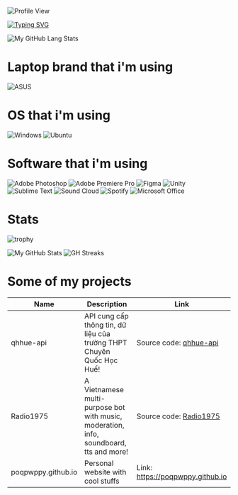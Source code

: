 ![Profile View](https://komarev.com/ghpvc/?username=poqpwppy&style=flat-square)

[![Typing SVG](https://readme-typing-svg.demolab.com?font=Fira+Code&pause=1000&vCenter=true&width=435&lines=I'm+a+designer;I'm+a+coder)](https://git.io/typing-svg)

![My GitHub Lang Stats](https://github-stats.agentbot.xyz/api/top-langs/?username=poqpwppy&theme=tokyonight&layout=compact) 

# Laptop brand that i'm using
![ASUS](https://img.shields.io/badge/asus-000080.svg?style=for-the-badge&logo=asus&logoColor=white)

# OS that i'm using
![Windows](https://img.shields.io/badge/Windows-0078D6?style=for-the-badge&logo=windows&logoColor=white)
![Ubuntu](https://img.shields.io/badge/Ubuntu-E95420?style=for-the-badge&logo=ubuntu&logoColor=white)

# Software that i'm using
![Adobe Photoshop](https://img.shields.io/badge/adobe%20photoshop-%2331A8FF.svg?style=for-the-badge&logo=adobe%20photoshop&logoColor=white)
![Adobe Premiere Pro](https://img.shields.io/badge/Adobe%20Premiere%20Pro-9999FF.svg?style=for-the-badge&logo=Adobe%20Premiere%20Pro&logoColor=white)
![Figma](https://img.shields.io/badge/figma-%23F24E1E.svg?style=for-the-badge&logo=figma&logoColor=white)
![Unity](https://img.shields.io/badge/unity-%23000000.svg?style=for-the-badge&logo=unity&logoColor=white)
![Sublime Text](https://img.shields.io/badge/sublime_text-%23575757.svg?style=for-the-badge&logo=sublime-text&logoColor=important)
![Sound Cloud](https://img.shields.io/badge/sound%20cloud-FF5500?style=for-the-badge&logo=soundcloud&logoColor=white)
![Spotify](https://img.shields.io/badge/Spotify-1ED760?style=for-the-badge&logo=spotify&logoColor=white)
![Microsoft Office](https://img.shields.io/badge/Microsoft_Office-D83B01?style=for-the-badge&logo=microsoft-office&logoColor=white)

# Stats
![trophy](https://github-profile-trophy.vercel.app/?username=ryo-ma&theme=onedark)

![My GitHub Stats](https://github-stats.agentbot.xyz/api?username=poqpwppy&count_private=true&show_icons=true&theme=tokyonight) ![GH Streaks](https://github-readme-streak-stats.herokuapp.com/?user=poqpwppy&theme=tokyonight&hide_border=false)

# Some of my projects
| Name | Description | Link |
|------|------|-----------|
| qhhue-api | API cung cấp thông tin, dữ liệu của trường THPT Chuyên Quốc Học Huế! | Source code: [qhhue-api](https://poqpwppy.github.io/qhhue-api/) |
| Radio1975 | A Vietnamese multi-purpose bot with music, moderation, info, soundboard, tts and more! | Source code: [Radio1975](https://github.com/poqpwppy/Radio1975) |
| poqpwppy.github.io | Personal website with cool stuffs | Link: https://poqpwppy.github.io |
